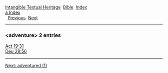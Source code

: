 [Intangible Textual Heritage](../../index)  [Bible](../index) 
[Index](index)   
[a Index](_a_)  
  [Previous](c00250)  [Next](c00252) 

------------------------------------------------------------------------

### &lt;adventure&gt; 2 entries

[Act 19:31](../kjv/act019.htm#031)  
[Deu 28:56](../kjv/deu028.htm#056)  

------------------------------------------------------------------------

[Next: adventured (1)](c00252)

